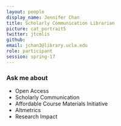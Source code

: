 ```yaml
---
layout: people
display_name: Jennifer Chan
title: Scholarly Communication Librarian
picture: cat_portrait5
twitter: jtcmlis
github:
email: jchan3@library.ucla.edu
role: participant
session: spring-17
---
```

### Ask me about
- Open Access
- Scholarly Communication
- Affordable Course Materials Initiative
- Altmetrics
- Research Impact
